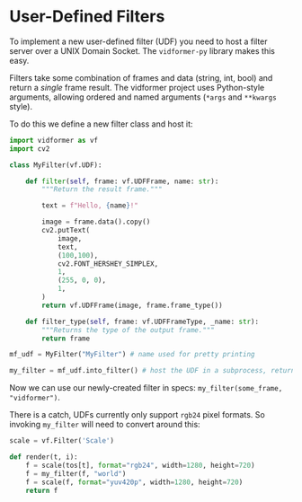 # User-Defined Filters

To implement a new user-defined filter (UDF) you need to host a filter server over a UNIX Domain Socket.
The `vidformer-py` library makes this easy.

Filters take some combination of frames and data (string, int, bool) and return a *single* frame result.
The vidformer project uses Python-style arguments, allowing ordered and named arguments (`*args` and `**kwargs` style).

To do this we define a new filter class and host it:

```python
import vidformer as vf
import cv2

class MyFilter(vf.UDF):

    def filter(self, frame: vf.UDFFrame, name: str):
        """Return the result frame."""

        text = f"Hello, {name}!"

        image = frame.data().copy()
        cv2.putText(
		    image,
            text, 
            (100,100),
            cv2.FONT_HERSHEY_SIMPLEX,
            1,
            (255, 0, 0),
            1,
        )
        return vf.UDFFrame(image, frame.frame_type())

    def filter_type(self, frame: vf.UDFFrameType, _name: str):
        """Returns the type of the output frame."""
        return frame

mf_udf = MyFilter("MyFilter") # name used for pretty printing

my_filter = mf_udf.into_filter() # host the UDF in a subprocess, returns a vf.Filter
```

Now we can use our newly-created filter in specs: `my_filter(some_frame, "vidformer")`.

There is a catch, UDFs currently only support `rgb24` pixel formats.
So invoking `my_filter` will need to convert around this:

```python
scale = vf.Filter('Scale')

def render(t, i):
    f = scale(tos[t], format="rgb24", width=1280, height=720)
    f = my_filter(f, "world")
    f = scale(f, format="yuv420p", width=1280, height=720)
    return f
```
